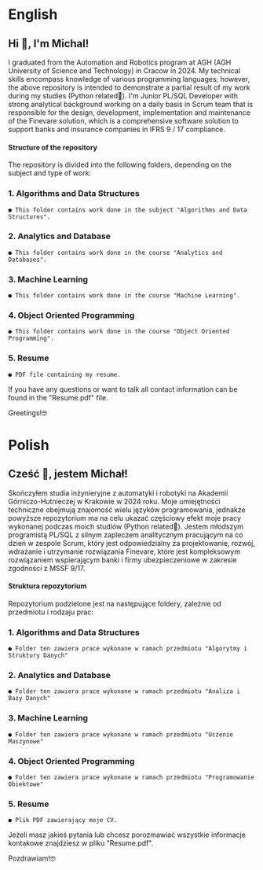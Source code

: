 # English
## Hi 👋, I'm Michal!

I graduated from the Automation and Robotics program at AGH (AGH University of Science and Technology) in Cracow in 2024. My technical skills encompass knowledge of various programming languages; however, the above repository is intended to demonstrate a partial result of my work during my studies (Python related🐍). I'm Junior PL/SQL Developer with strong analytical background working on a daily basis in Scrum team that is responsible for the design, development, implementation and maintenance of the Finevare solution, which is a comprehensive software solution to support banks and insurance companies in IFRS 9 / 17 compliance.

#### Structure of the repository
The repository is divided into the following folders, depending on the subject and type of work:
### 1. Algorithms and Data Structures
    ● This folder contains work done in the subject "Algorithms and Data Structures". 
### 2. Analytics and Database
    ● This folder contains work done in the course "Analytics and Databases".
### 3. Machine Learning
    ● This folder contains work done in the course "Machine Learning".
### 4. Object Oriented Programming
    ● This folder contains work done in the course "Object Oriented Programming".
### 5. Resume
    ● PDF file containing my resume.

If you have any questions or want to talk all contact information can be found in the "Resume.pdf" file.

Greetings!🤓

# Polish
## Cześć 👋, jestem Michał!

Skończyłem studia inżynieryjne z automatyki i robotyki na Akademii Górniczo-Hutnieczej w Krakowie w 2024 roku. Moje umiejętności techniczne obejmują znajomość wielu języków programowania, jednakże powyższe repozytorium ma na celu ukazać częściowy efekt moje pracy wykonanej podczas moich studiów (Python related🐍). Jestem młodszym programistą PL/SQL z silnym zapleczem analitycznym pracującym na co dzień w zespole Scrum, który jest odpowiedzialny za projektowanie, rozwój, wdrażanie i utrzymanie rozwiązania Finevare, które jest kompleksowym rozwiązaniem wspierającym banki i firmy ubezpieczeniowe w zakresie zgodności z MSSF 9/17.

#### Struktura repozytorium
Repozytorium podzielone jest na następujące foldery, zależnie od przedmiotu i rodzaju prac:
### 1. Algorithms and Data Structures
    ● Folder ten zawiera prace wykonane w ramach przedmiotu "Algorytmy i Struktury Danych" 
### 2. Analytics and Database
    ● Folder ten zawiera prace wykonane w ramach przedmiotu "Analiza i Bazy Danych"
### 3. Machine Learning
    ● Folder ten zawiera prace wykonane w ramach przedmiotu "Uczenie Maszynowe"
### 4. Object Oriented Programming
    ● Folder ten zawiera prace wykonane w ramach przedmiotu "Programowanie Obiektowe"
### 5. Resume
    ● Plik PDF zawierający moje CV.

Jeżeli masz jakieś pytania lub chcesz porozmawiać wszystkie informacje kontakowe znajdziesz w pliku "Resume.pdf".

Pozdrawiam!🤓
